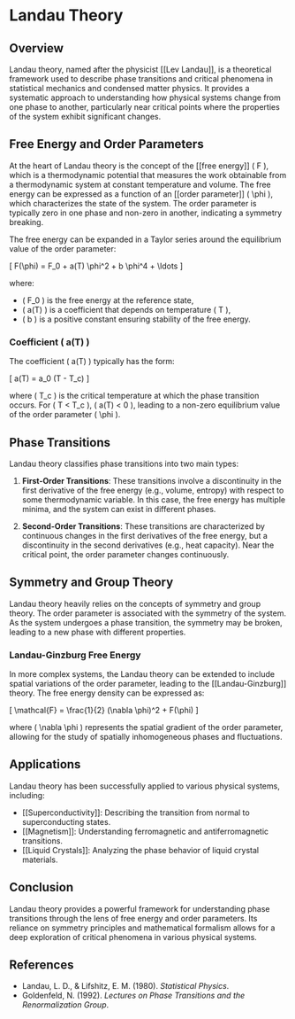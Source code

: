 
# Landau Theory

## Overview
Landau theory, named after the physicist [[Lev Landau]], is a theoretical framework used to describe phase transitions and critical phenomena in statistical mechanics and condensed matter physics. It provides a systematic approach to understanding how physical systems change from one phase to another, particularly near critical points where the properties of the system exhibit significant changes.

## Free Energy and Order Parameters
At the heart of Landau theory is the concept of the [[free energy]] \( F \), which is a thermodynamic potential that measures the work obtainable from a thermodynamic system at constant temperature and volume. The free energy can be expressed as a function of an [[order parameter]] \( \phi \), which characterizes the state of the system. The order parameter is typically zero in one phase and non-zero in another, indicating a symmetry breaking.

The free energy can be expanded in a Taylor series around the equilibrium value of the order parameter:

\[
F(\phi) = F_0 + a(T) \phi^2 + b \phi^4 + \ldots
\]

where:
- \( F_0 \) is the free energy at the reference state,
- \( a(T) \) is a coefficient that depends on temperature \( T \),
- \( b \) is a positive constant ensuring stability of the free energy.

### Coefficient \( a(T) \)
The coefficient \( a(T) \) typically has the form:

\[
a(T) = a_0 (T - T_c)
\]

where \( T_c \) is the critical temperature at which the phase transition occurs. For \( T < T_c \), \( a(T) < 0 \), leading to a non-zero equilibrium value of the order parameter \( \phi \).

## Phase Transitions
Landau theory classifies phase transitions into two main types:

1. **First-Order Transitions**: These transitions involve a discontinuity in the first derivative of the free energy (e.g., volume, entropy) with respect to some thermodynamic variable. In this case, the free energy has multiple minima, and the system can exist in different phases.

2. **Second-Order Transitions**: These transitions are characterized by continuous changes in the first derivatives of the free energy, but a discontinuity in the second derivatives (e.g., heat capacity). Near the critical point, the order parameter changes continuously.

## Symmetry and Group Theory
Landau theory heavily relies on the concepts of symmetry and group theory. The order parameter is associated with the symmetry of the system. As the system undergoes a phase transition, the symmetry may be broken, leading to a new phase with different properties.

### Landau-Ginzburg Free Energy
In more complex systems, the Landau theory can be extended to include spatial variations of the order parameter, leading to the [[Landau-Ginzburg]] theory. The free energy density can be expressed as:

\[
\mathcal{F} = \frac{1}{2} (\nabla \phi)^2 + F(\phi)
\]

where \( \nabla \phi \) represents the spatial gradient of the order parameter, allowing for the study of spatially inhomogeneous phases and fluctuations.

## Applications
Landau theory has been successfully applied to various physical systems, including:
- [[Superconductivity]]: Describing the transition from normal to superconducting states.
- [[Magnetism]]: Understanding ferromagnetic and antiferromagnetic transitions.
- [[Liquid Crystals]]: Analyzing the phase behavior of liquid crystal materials.

## Conclusion
Landau theory provides a powerful framework for understanding phase transitions through the lens of free energy and order parameters. Its reliance on symmetry principles and mathematical formalism allows for a deep exploration of critical phenomena in various physical systems.

## References
- Landau, L. D., & Lifshitz, E. M. (1980). *Statistical Physics*.
- Goldenfeld, N. (1992). *Lectures on Phase Transitions and the Renormalization Group*.
